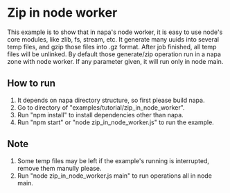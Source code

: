 # Zip in node worker
This example is to show that in napa's node worker, it is easy to use node's core modules, like zlib, fs, stream, etc.
It generate many uuids into several temp files, and gzip those files into .gz format. After job finished, all temp files will be unlinked.
By default those generate/zip operation run in a napa zone with node worker. If any parameter given, it will run only in node main.

## How to run
1. It depends on napa directory structure, so first please build napa.
2. Go to directory of "examples/tutorial/zip_in_node_worker".
2. Run "npm install" to install dependencies other than napa.
3. Run "npm start" or "node zip_in_node_worker.js" to run the example.

## Note
1. Some temp files may be left if the example's running is interrupted, remove them manully please.
2. Run "node zip_in_node_worker.js main" to run operations all in node main.
